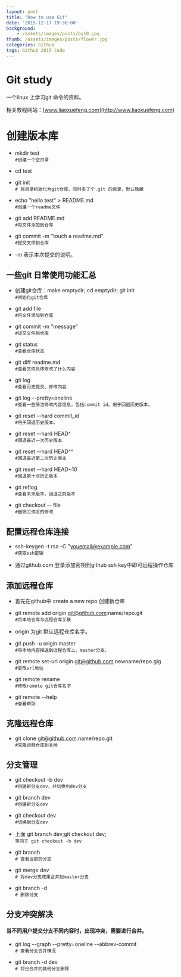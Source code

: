 ```yaml
---
layout: post
title: "How to use Git"
date: '2015-12-17 19:36:00'
background:
    - /assets/images/posts/bg10.jpg
thumb: /assets/images/posts/flower.jpg
categories: Github
tags: Github 2015 Code 
---
```


# Git study
一个linux 上学习git 命令的资料。

相关教程网站：[www.liaoxuefeng.com](http://www.liaoxuefeng.com)
# 创建版本库

* mkdir test  
	`#创建一个空目录`

* cd test		

* git init  
	`# 将目录初始化为git仓库，同时多了个.git 的目录，默认隐藏`

* echo "hello test" > README.md  
	`#创建一个readme文件`

* git add README.md  
	`#将文件添加到仓库`

* git commit -m "touch a readme.md"  
	`#提交文件到仓库`

* -m 表示本次提交的说明。

## 一些git 日常使用功能汇总


- 创建git仓库：make emptydir; cd emptydir; git init  
	`#初始化git仓库`

- git add file  
	`#将文件添加到仓库`

- git commit -m "message"  
	`#提交文件到仓库`

- git status  
	`#查看仓库状态`

- git diff readme.md  
	`#查看文件具体修改了什么内容`

- git log  
	`#查看历史提交、修改内容`

- git log --pretty=oneline  
	`#查看一些简洁修改内容信息，包括commit id。用于回退历史版本。`

- git reset --hard commit_id  
	`#用于回退历史版本。`

- git reset --hard HEAD^  
	`#回退最近一次历史版本`

- git reset --hard HEAD^^  
	`#回退最近第二次历史版本`

- git reset --hard HEAD~10  
	`#回退第十次历史版本`

- git reflog  
	`#查看未来版本，回退之前版本`

- git checkout -- file  
	`#撤销工作区的修改`



## 配置远程仓库连接

- ssh-keygen -t rsa -C "youemail@example.com"  
	`#获取ssh密钥`

- 通过github.com 登录添加密钥到github ssh key中即可远程操作仓库


## 添加远程仓库

- 首先在github中 create  a new repo	创建新仓库

- git remote add origin git@github.com:name/repo.git  
	`#将本地仓库与远程仓库关联`

- origin 为git 默认远程仓库名字。

- git push -u origin master  
	`#将本地内容推送到远程仓库上，master分支。`

- git remote set-url origin git@github.com:newname/repo.gig  
	`#更改url地址`

- git remote rename  
	`#修改remote git仓库名字`

- git remote --help  
	`#查看帮助`


## 克隆远程仓库

- git clone git@github.com:name/repo.git  
	`#克隆远程仓库到本地`


## 分支管理

- git checkout -b dev  
	`#创建新分支dev，并切换到dev分支`

- git branch dev  
	`#创建新分支dev`

- git checkout dev  
	`#切换到分支dev`

- 上面 git branch dev;git checkout dev;  
	`等同于 git checkout -b dev`

- git branch  
	`# 查看当前的分支`

- git merge dev  
	`# 将dev分支成果合并到master分支`

- git branch -d <name>  
	`# 删除分支`


## 分支冲突解决

#### 当不同用户提交分支不同内容时，出现冲突，需要进行合并。

- git log --graph --pretty=oneline --abbrev-commit  
	`# 查看分支合并情况`

- git branch -d dev  
	`# 将已合并的其他分支删除`


